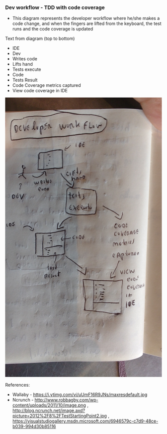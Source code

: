 ### Dev workflow - TDD with code coverage

- This diagram represents the developer workflow where he/she makes a code change, and when the fingers are lifted from the keyboard, the test runs and the code coverage is updated

Text from diagram (top to bottom)

- IDE
- Dev
- Writes code
- Lifts hand
- Tests execute
- Code
- Tests Result
- Code Coverage metrics captured
- View code coverage in IDE

![](images/Dev-workflow-tdd-with-code-coverage.jpg)

References:

- Wallaby - https://i.ytimg.com/vi/uUmF16R9JNs/maxresdefault.jpg
- Ncrunch - http://www.robbagby.com/wp-content/uploads/2011/10/image.png , http://blog.ncrunch.net/image.axd?picture=2012%2F8%2FTestStartingPoint2.jpg , https://visualstudiogallery.msdn.microsoft.com/6946579c-c7d9-48ce-b039-994d30b85116
